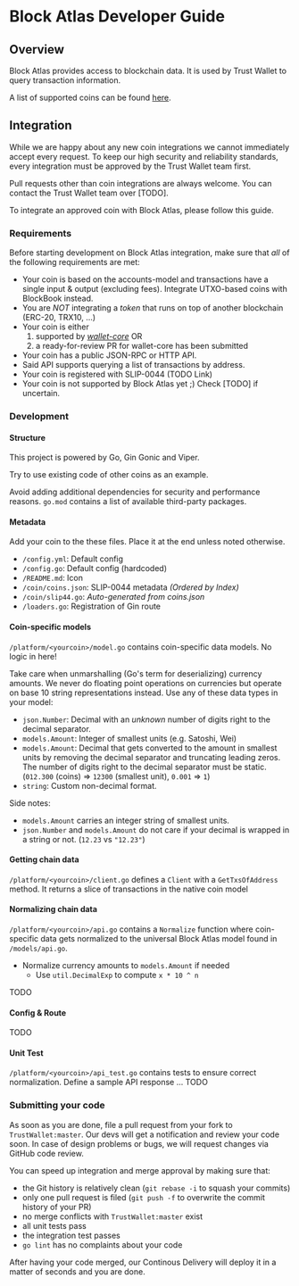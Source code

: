 # Block Atlas Developer Guide

## Overview

Block Atlas provides access to blockchain data.
It is used by Trust Wallet to query transaction information.

A list of supported coins can be found [here](TODO://readme.md).

## Integration

While we are happy about any new coin integrations we cannot immediately accept every request. To keep our high security and reliability standards, every integration must be approved by the Trust Wallet team first.

Pull requests other than coin integrations are always welcome. You can contact the Trust Wallet team over [TODO].

To integrate an approved coin with Block Atlas, please follow this guide.

### Requirements

Before starting development on Block Atlas integration, make sure that _all_ of the following requirements are met:

 - Your coin is based on the accounts-model and transactions have a single input & output (excluding fees). Integrate UTXO-based coins with BlockBook instead.
 - You are _NOT_ integrating a _token_ that runs on top of another blockchain (ERC-20, TRX10, ...)
 - Your coin is either
    1) supported by [_wallet-core_](https://github.com/TrustWallet/wallet-core) OR
    2) a ready-for-review PR for wallet-core has been submitted
 - Your coin has a public JSON-RPC or HTTP API.
 - Said API supports querying a list of transactions by address.
 - Your coin is registered with SLIP-0044 (TODO Link)
 - Your coin is not supported by Block Atlas yet ;) Check [TODO] if uncertain.

### Development

#### Structure

This project is powered by Go, Gin Gonic and Viper.

Try to use existing code of other coins as an example.

Avoid adding additional dependencies for security and performance reasons. `go.mod` contains a list of available third-party packages.

#### Metadata

Add your coin to the these files.
Place it at the end unless noted otherwise.

 - `/config.yml`: Default config
 - `/config.go`: Default config (hardcoded)
 - `/README.md`: Icon 
 - `/coin/coins.json`: SLIP-0044 metadata _(Ordered by Index)_
 - `/coin/slip44.go`: _Auto-generated from coins.json_
 - `/loaders.go`: Registration of Gin route

#### Coin-specific models

`/platform/<yourcoin>/model.go` contains coin-specific data models. No logic in here!

Take care when unmarshalling (Go's term for deserializing) currency amounts. We never do floating point operations on currencies but operate on base 10 string representations instead. Use any of these data types in your model:
 - `json.Number`: Decimal with an _unknown_ number of digits right to the decimal separator.
 - `models.Amount`: Integer of smallest units (e.g. Satoshi, Wei)
 - `models.Amount`: Decimal that gets converted to the amount in smallest units by removing the decimal separator and truncating leading zeros. The number of digits right to the decimal separator must be static. (`012.300` (coins) => `12300` (smallest unit), `0.001` => `1`)
 - `string`: Custom non-decimal format.

Side notes:
 - `models.Amount` carries an integer string of smallest units.
 - `json.Number` and `models.Amount` do not care if your decimal is wrapped in a string or not. (`12.23` vs `"12.23"`)

#### Getting chain data

`/platform/<yourcoin>/client.go` defines a `Client` with a `GetTxsOfAddress` method. It returns a slice of transactions in the native coin model

#### Normalizing chain data

`/platform/<yourcoin>/api.go` contains a `Normalize` function where coin-specific data gets normalized to the universal Block Atlas model found in `/models/api.go`.

 - Normalize currency amounts to `models.Amount` if needed
   - Use `util.DecimalExp` to compute `x * 10 ^ n`
 
TODO

#### Config & Route

TODO

#### Unit Test

`/platform/<yourcoin>/api_test.go` contains tests to ensure correct normalization.
Define a sample API response ... TODO

### Submitting your code

As soon as you are done, file a pull request from your fork to `TrustWallet:master`.
Our devs will get a notification and review your code soon.
In case of design problems or bugs, we will request changes via GitHub code review.

You can speed up integration and merge approval by making sure that:

 - the Git history is relatively clean (`git rebase -i` to squash your commits)
 - only one pull request is filed (`git push -f` to overwrite the commit history of your PR)
 - no merge conflicts with `TrustWallet:master` exist
 - all unit tests pass
 - the integration test passes
 - `go lint` has no complaints about your code

After having your code merged, our Continous Delivery will deploy it in a matter of seconds and you are done.
